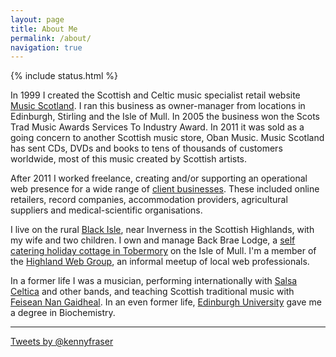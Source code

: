 ```yaml
---
layout: page
title: About Me
permalink: /about/
navigation: true
---
```


{% include status.html %}

In <time datetime="1999">1999</time> I created the Scottish and Celtic music specialist retail website [Music Scotland](//www.musicscotland.com/).
I ran this business as owner-manager from locations in Edinburgh, Stirling and the Isle of Mull.
In <time datetime="2005">2005</time> the business won the <span itemprop="award">Scots Trad Music Awards Services To Industry Award</span>.
In <time datetime="2011">2011</time> it was sold as a going concern to another Scottish music store, Oban Music.
Music Scotland has sent CDs, DVDs and books to tens of thousands of customers worldwide, most of this music created by Scottish artists.

After <time datetime="2011">2011</time> I worked freelance, creating and/or supporting an operational web presence
for a wide range of [client businesses](/clients).
These included online retailers, record companies, accommodation providers, agricultural suppliers and
medical-scientific organisations.

I live on the rural [Black Isle](//www.black-isle.info/), near Inverness in the Scottish Highlands, with my wife and two children.  I own and manage Back Brae Lodge, a [self catering holiday cottage in Tobermory](//mull.co) on the Isle of Mull.  I'm a member of the [Highland Web Group](//www.meetup.com/Highland-Web-Group/), an informal meetup of local web professionals.

In a former life I was a musician, performing internationally with [Salsa Celtica](//salsaceltica.com) and other bands, and teaching Scottish traditional music with [Feisean Nan Gaidheal](//feisean.org/). In an even former life, [Edinburgh University](//www.ed.ac.uk/) gave me a degree in Biochemistry.

---

<div class="twitter-widget">
  <a class="twitter-timeline" href="https://twitter.com/kennyfraser" data-widget-id="698885778512936960">Tweets by
    @kennyfraser</a>
  <script>!function (d, s, id) {
    var js, fjs = d.getElementsByTagName(s)[0], p = /^http:/.test(d.location) ? 'http' : 'https';
    if (!d.getElementById(id)) {
      js = d.createElement(s);
      js.id = id;
      js.src = p + "://platform.twitter.com/widgets.js";
      fjs.parentNode.insertBefore(js, fjs);
    }
  }(document, "script", "twitter-wjs");</script>
</div>